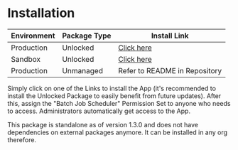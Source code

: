 # Installation

| Environment | Package Type | Install Link                                                                                    |
| ----------- | ------------ | ----------------------------------------------------------------------------------------------- |
| Production  | Unlocked     | [Click here](https://login.salesforce.com/packaging/installPackage.apexp?p0=04t09000000r9MwAAI) |
| Sandbox     | Unlocked     | [Click here](https://test.salesforce.com/packaging/installPackage.apexp?p0=04t09000000r9MwAAI)  |
| Production  | Unmanaged    | Refer to README in Repository                                                                   |

Simply click on one of the Links to install the App (it's recommended to install the Unlocked Package to easily benefit from future updates). After this, assign the "Batch Job Scheduler" Permission Set to anyone who needs to access. Administrators automatically get access to the App.

This package is standalone as of version 1.3.0 and does not have dependencies on external packages anymore. It can be installed in any org therefore.

